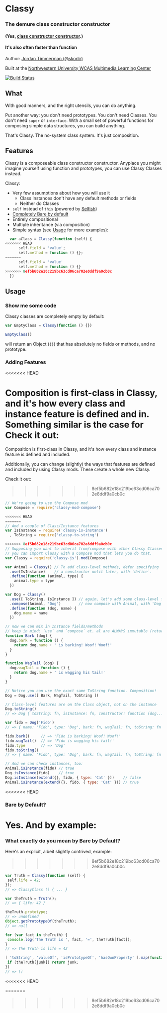 # Classy
### The demure class constructor constructor
#### (Yes, [class constructor constructor](http://blog.fluffywaffles.io/classy).)
#### It's also often faster than function

Author: [Jordan Timmerman (@skorlir)](https://github.com/skorlir)

Built at the [Northwestern University WCAS Multimedia Learning Center](https://github.com/mmlc)

[![Build Status](https://travis-ci.org/mmlc/Classy.svg?branch=master)](https://travis-ci.org/mmlc/Classy)

## What

With good manners, and the right utensils, you can do anything.

Put another way: you don't need prototypes. You don't need Classes. You don't need `super`
or `interface`. With a small set of powerful functions for composing simple data structures,
you can build anything.

That's Classy. The no-system class system. It's just composition.

## Features

Classy is a composeable class constructor constructor. Anyplace you might imagine yourself
using function and prototypes, you can use Classy Classes instead.

Classy:

  * Very few assumptions about how you will use it
    * Class Instances don't have any default methods or fields
    * Neither do Classes
  * `self` instead of `this` (powered by [Selfish](https://github.com/mmlc/selfish))
  * [Completely Bare by default](#bare-by-default)
  * Entirely compositional
  * Multiple inheritance (via composition)
  * Simple syntax (see [Usage](#usage) for more examples):

  ```js
    var aClass = Classy(function (self) {
<<<<<<< HEAD
        self.field = 'value';
        self.method = function () {};
=======
        self.field = 'value'
        self.method = function () {}
>>>>>>> 8ef5b682e18c219bc63cd06ca702e8ddf9a0cb0c
    })
  ```

## Usage
### Show me some code

Classy classes are completely empty by default:

```js
var EmptyClass = Classy(function () {})

EmptyClass()
```

will return an Object (`{}`) that has absolutely no fields or methods, and
no prototype.

### Adding Features
<<<<<<< HEAD

Composition is first-class in Classy, and it's how every class and instance feature
is defined and in. Something similar is the case for Check it out:
=======

Composition is first-class in Classy, and it's how every class and instance
feature is defined and included.

Additionally, you can change (slightly) the ways that features are defined
and included by using Classy mods. These create a whole new Classy.

Check it out:
>>>>>>> 8ef5b682e18c219bc63cd06ca702e8ddf9a0cb0c

```js
// We're going to use the Compose mod
var Compose = require('classy-mod-compose')

<<<<<<< HEAD
=======
// And a couple of Class/Instance features
var IsInstance = require('classy-is-instance')
  , ToString = require('classy-to-string')

>>>>>>> 8ef5b682e18c219bc63cd06ca702e8ddf9a0cb0c
// Supposing you want to inherit from/compose with other Classy Classes,
// you can import Classy with a Compose mod that lets you do that.
var Classy = require('classy-js').mod(Compose)

var Animal = Classy() // To add class-level methods, defer specifying
  .use(IsInstance)    // a constructor until later, with `define`.
  .define(function (animal, type) {
    animal.type = type
  })

var Dog = Classy()
  .use([ ToString, IsInstance ]) // again, let's add some class-level features
  .compose(Animal, 'Dog')        // now compose with Animal, with 'Dog' for type
  .define(function (dog, name) {
    dog.name = name
  })

// now we can mix in Instance fields/methods
// keep in mind: `use` and `compose` et. al are ALWAYS immutable (return new objects)
function Bark (dog) {
  dog.bark = function () {
    return dog.name + ' is barking! Woof! Woof!'
  }
}

function WagTail (dog) {
  dog.wagTail = function () {
    return dog.name + ' is wagging his tail!'
  }
}

// Notice you can use the exact same ToString function. Composition!
Dog = Dog.use([ Bark, WagTail, ToString ])

// Class-level features are on the Class object, not on the instance
Dog.toString()
// => Dog { toString: fn, isInstance: fn, constructor: function (dog...) {...} }

var fido = Dog('Fido')
// => { name: 'Fido', type: 'Dog', bark: fn, wagTail: fn, toString: fn }

fido.bark()     // => 'Fido is barking! Woof! Woof!'
fido.wagTail()  // => 'Fido is wagging his tail!'
fido.type       // => 'Dog'
fido.toString()
// => { name: 'Fido', type: 'Dog', bark: fn, wagTail: fn, toString: fn }

// And we can check instances, too:
Animal.isInstance(fido) // true
Dog.isInstance(fido)    // true
Dog.isInstance(extend({}, fido, { type: 'Cat' }))    // false
Animal.isInstance(extend({}, fido, { type: 'Cat' })) // true

```

<<<<<<< HEAD
### Bare by Default?

Yes. And by example:
=======
### What exactly do you mean by Bare by Default?

Here's an explicit, albeit slightly contrived, example:
>>>>>>> 8ef5b682e18c219bc63cd06ca702e8ddf9a0cb0c

```js
var Truth = Classy(function (self) {
 self.life = 42;
});
// => ClassyClass () { ... }

var theTruth = Truth();
// => { life: 42 }

theTruth.prototype;
// => undefined
Object.getPrototypeOf(theTruth);
// => null

for (var fact in theTruth) {
 console.log('The Truth is ', fact, '=', theTruth[fact]);
}
// => The Truth is life = 42

[ 'toString', 'valueOf', 'isPrototypeOf', 'hasOwnProperty' ].map(function (junk) {
 if (theTruth[junk]) return junk;
})
// => []
```
<<<<<<< HEAD

=======
>>>>>>> 8ef5b682e18c219bc63cd06ca702e8ddf9a0cb0c
